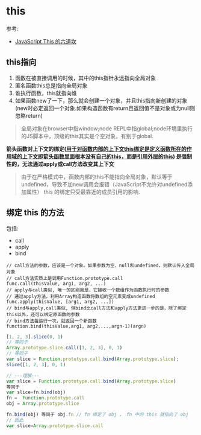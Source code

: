 # this

参考:
- [JavaScript This 的六道坎](http://blog.crimx.com/2016/05/12/understanding-this/)

## this指向
1. 函数在被直接调用的时候，其中的this指针永远指向全局对象
2. 匿名函数this总是指向全局对象
3. 谁执行函数，this就指向谁
4. 如果函数new了一下，那么就会创建一个对象，并且this指向新创建的对象(new时必定返回一个对象.如果构造函数有return且返回值不是对象或为null则忽略return)

> 全局对象在browser中指window;node REPL中指global;node环境里执行的JS脚本中，顶级的this其实是个空对象，有别于global.

**箭头函数对上下文的绑定([用于对函数内部的上下文this绑定是定义函数所在的作用域的上下文即箭头函数里面根本没有自己的this，而是引用外层的this](http://www.open-open.com/lib/view/open1447222864319.html))
是强制性的，无法通过apply或call方法改变其上下文**

> 由于在严格模式中，函数内部的this不能指向全局对象，默认等于undefined，导致不加new调用会报错（JavaScript不允许对undefined添加属性）
> this 的绑定只受最靠近的成员引用的影响.

## 绑定 this 的方法

包括:
- call
- apply
- bind

```
// call方法的参数，应该是一个对象。如果参数为空、null和undefined，则默认传入全局对象
// call方法实质上是调用Function.prototype.call
func.call(thisValue, arg1, arg2, ...)
// apply与call类似, 唯一的区别就是，它接收一个数组作为函数执行时的参数
// 通过apply方法，利用Array构造函数将数组的空元素变成undefined
func.apply(thisValue, [arg1, arg2, ...])
// bind与apply,call类似, 但bind比call方法和apply方法更进一步的是，除了绑定this以外，还可以绑定原函数的参数
// bind方法每运行一次，就返回一个新函数
function.bind(thisValue,arg1, arg2,...,argn-1)(argn)
```

```js
[1, 2, 3].slice(0, 1)
// 等同于
Array.prototype.slice.call([1, 2, 3], 0, 1)
// 等同于
var slice = Function.prototype.call.bind(Array.prototype.slice);
slice([1, 2, 3], 0, 1)

// ---理解---
var slice = Function.prototype.call.bind(Array.prototype.slice)
等同于
var slice=fn.bind(obj)
fn =  Function.prototype.call
obj = Array.prototype.slice

fn.bind(obj) 等同于 obj.fn // fn 绑定了 obj ， fn 中的 this 就指向了 obj
// 因此
var slice=Array.prototype.slice.call
```

